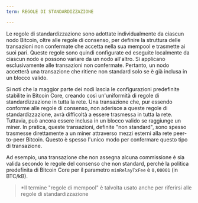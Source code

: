```yaml
---
term: REGOLE DI STANDARDIZZAZIONE

---
```

Le regole di standardizzazione sono adottate individualmente da ciascun nodo Bitcoin, oltre alle regole di consenso, per definire la struttura delle transazioni non confermate che accetta nella sua mempool e trasmette ai suoi pari. Queste regole sono quindi configurate ed eseguite localmente da ciascun nodo e possono variare da un nodo all'altro. Si applicano esclusivamente alle transazioni non confermate. Pertanto, un nodo accetterà una transazione che ritiene non standard solo se è già inclusa in un blocco valido.

Si noti che la maggior parte dei nodi lascia le configurazioni predefinite stabilite in Bitcoin Core, creando così un'uniformità di regole di standardizzazione in tutta la rete. Una transazione che, pur essendo conforme alle regole di consenso, non aderisce a queste regole di standardizzazione, avrà difficoltà a essere trasmessa in tutta la rete. Tuttavia, può ancora essere inclusa in un blocco valido se raggiunge un miner. In pratica, queste transazioni, definite "non standard", sono spesso trasmesse direttamente a un miner attraverso mezzi esterni alla rete peer-to-peer Bitcoin. Questo è spesso l'unico modo per confermare questo tipo di transazione.

Ad esempio, una transazione che non assegna alcuna commissione è sia valida secondo le regole del consenso che non standard, perché la politica predefinita di Bitcoin Core per il parametro `minRelayTxFee` è `0,00001` (in BTC/kB).

> *Il termine "regole di mempool" è talvolta usato anche per riferirsi alle regole di standardizzazione